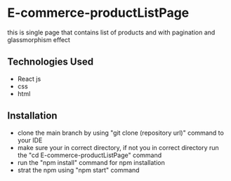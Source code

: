 
# E-commerce-productListPage
this is single page that contains list of products and with pagination and glassmorphism effect

## Technologies Used
- React js
- css
- html
## Installation
- clone the main branch by using "git clone (repository url)" command to your IDE
- make sure your in correct directory, if not you in correct directory run the "cd E-commerce-productListPage" command
- run the "npm install" command for npm installation
- strat the npm using "npm start" command  


